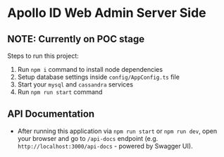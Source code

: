 # Apollo ID Web Admin Server Side

## NOTE: Currently on POC stage

Steps to run this project:

1. Run `npm i` command to install node dependencies
2. Setup database settings inside `config/AppConfig.ts` file
3. Start your `mysql` and `cassandra` services
4. Run `npm run start` command


## API Documentation

* After running this application via `npm run start` or `npm run dev`, open your browser and go to `/api-docs` endpoint (e.g. `http://localhost:3000/api-docs` - powered by Swagger UI).